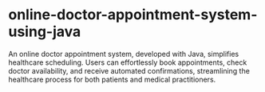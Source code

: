 # online-doctor-appointment-system-using-java
An online doctor appointment system, developed with Java, simplifies healthcare scheduling. Users can effortlessly book appointments, check doctor availability, and receive automated confirmations, streamlining the healthcare process for both patients and medical practitioners.
